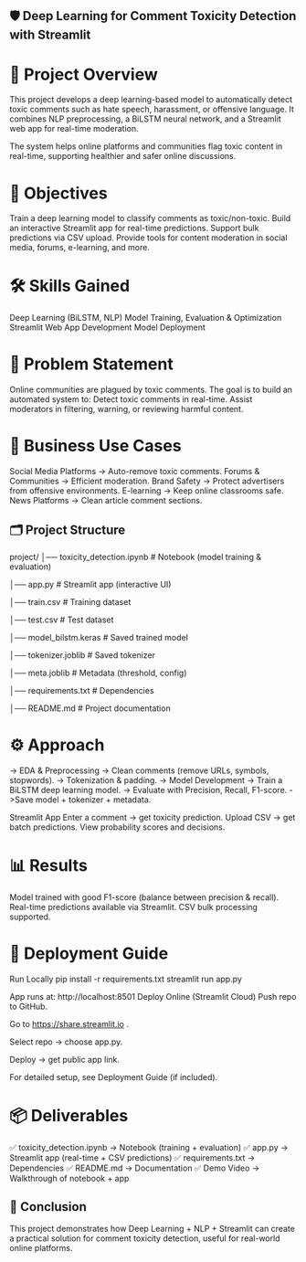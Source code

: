 ## 🛡️ Deep Learning for Comment Toxicity Detection with Streamlit

# 📖 Project Overview

This project develops a deep learning-based model to automatically detect toxic comments such as hate speech, harassment, or offensive language.
It combines NLP preprocessing, a BiLSTM neural network, and a Streamlit web app for real-time moderation.

The system helps online platforms and communities flag toxic content in real-time, supporting healthier and safer online discussions.

# 🎯 Objectives
Train a deep learning model to classify comments as toxic/non-toxic.
Build an interactive Streamlit app for real-time predictions.
Support bulk predictions via CSV upload.
Provide tools for content moderation in social media, forums, e-learning, and more.

# 🛠️ Skills Gained
Deep Learning (BiLSTM, NLP)
Model Training, Evaluation & Optimization
Streamlit Web App Development
Model Deployment

# 🧩 Problem Statement
Online communities are plagued by toxic comments.
The goal is to build an automated system to:
Detect toxic comments in real-time.
Assist moderators in filtering, warning, or reviewing harmful content.

# 🔑 Business Use Cases
Social Media Platforms → Auto-remove toxic comments.
Forums & Communities → Efficient moderation.
Brand Safety → Protect advertisers from offensive environments.
E-learning → Keep online classrooms safe.
News Platforms → Clean article comment sections.

## 🗂️ Project Structure
project/
│── toxicity_detection.ipynb    # Notebook (model training & evaluation)

│── app.py                      # Streamlit app (interactive UI)

│── train.csv                   # Training dataset

│── test.csv                    # Test dataset

│── model_bilstm.keras          # Saved trained model

│── tokenizer.joblib            # Saved tokenizer

│── meta.joblib                 # Metadata (threshold, config)

│── requirements.txt            # Dependencies

│── README.md                   # Project documentation

# ⚙️ Approach
-> EDA & Preprocessing
-> Clean comments (remove URLs, symbols, stopwords).
-> Tokenization & padding.
-> Model Development
-> Train a BiLSTM deep learning model.
-> Evaluate with Precision, Recall, F1-score.
->Save model + tokenizer + metadata.

Streamlit App
Enter a comment → get toxicity prediction.
Upload CSV → get batch predictions.
View probability scores and decisions.

# 📊 Results

Model trained with good F1-score (balance between precision & recall).
Real-time predictions available via Streamlit.
CSV bulk processing supported.

# 🚀 Deployment Guide
Run Locally
pip install -r requirements.txt
streamlit run app.py

App runs at: http://localhost:8501
Deploy Online (Streamlit Cloud)
Push repo to GitHub.

Go to https://share.streamlit.io
.

Select repo → choose app.py.

Deploy → get public app link.

For detailed setup, see Deployment Guide
 (if included).

# 📦 Deliverables

✅ toxicity_detection.ipynb → Notebook (training + evaluation)
✅ app.py → Streamlit app (real-time + CSV predictions)
✅ requirements.txt → Dependencies
✅ README.md → Documentation
✅ Demo Video → Walkthrough of notebook + app

## 🏁 Conclusion

This project demonstrates how Deep Learning + NLP + Streamlit can create a practical solution for comment toxicity detection, useful for real-world online platforms.
